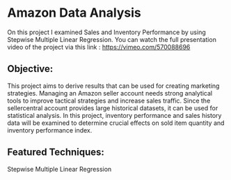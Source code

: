 # Amazon Data Analysis
On this project I examined Sales and Inventory Performance by using Stepwise Multiple Linear Regression.
You can watch the full presentation video of the project via this link : https://vimeo.com/570088696

## Objective:

This project aims to derive results that can be used for creating marketing strategies. 
Managing an Amazon seller account needs strong analytical tools to improve tactical strategies and increase sales traffic. Since the sellercentral account provides large historical datasets, it can be used for statistical analysis. In this project, inventory performance and sales history data will be examined to determine crucial effects on sold item quantity and inventory performance index.

## Featured Techniques:

Stepwise Multiple Linear Regression

